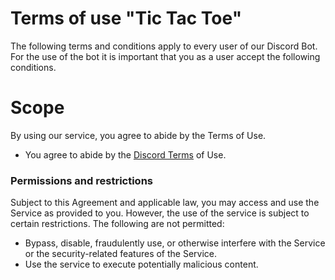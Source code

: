 # Terms of use "Tic Tac Toe"

The following terms and conditions apply to every user of our Discord Bot. For the use of the bot it is important that you as a user accept the following conditions.

# Scope

By using our service, you agree to abide by the Terms of Use.
- You agree to abide by the [Discord Terms](https://discord.com/terms) of Use.


### Permissions and restrictions
Subject to this Agreement and applicable law, you may access and use the Service as provided to you.
However, the use of the service is subject to certain restrictions. The following are not permitted:

- Bypass, disable, fraudulently use, or otherwise interfere with the Service or the security-related features of the Service.
- Use the service to execute potentially malicious content.
